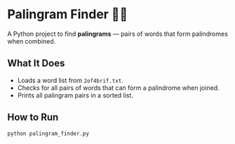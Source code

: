 # Palingram Finder 🔄💫

A Python project to find **palingrams** — pairs of words that form palindromes when combined.

## What It Does
- Loads a word list from `2of4brif.txt`.
- Checks for all pairs of words that can form a palindrome when joined.
- Prints all palingram pairs in a sorted list.

## How to Run

```bash
python palingram_finder.py
